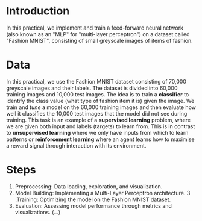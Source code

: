 # Introduction
In this practical, we implement and train a feed-forward neural network (also known as an "MLP" for "multi-layer perceptron") 
on a dataset called "Fashion MNIST", consisting of small greyscale images of items of fashion.

# Data
In this practical, we use the Fashion MNIST dataset consisting of 70,000 greyscale images and their labels. The dataset is divided
 into 60,000 training images and 10,000 test images. The idea is to train a **classifier** to identify the class value 
 (what type of fashion item it is) given the image. We train and *tune* a model on the 60,000 training images and then evaluate 
 how well it classifies the 10,000 test images that the model did not see during training. This task is an example of a **supervised learning** problem, 
 where we are given both input and labels (targets) to learn from. This is in contrast to **unsupervised learning** where we only have inputs from which 
 to learn patterns or **reinforcement learning** where an agent learns how to maximise a reward signal through interaction with its environment. 

 # Steps
 1. Preprocessing: Data loading, exploration, and visualization.
2. Model Building: Implementing a Multi-Layer Perceptron architecture.
3 .Training: Optimizing the model on the Fashion MNIST dataset.
4. Evaluation: Assessing model performance through metrics and visualizations.
(...)
